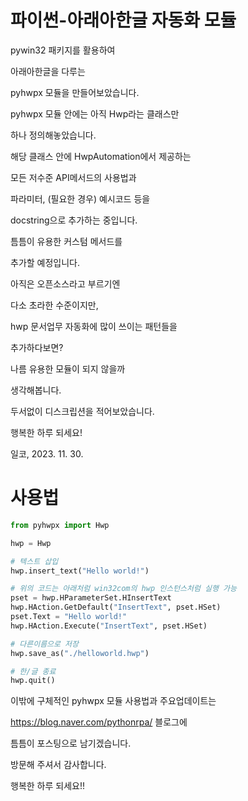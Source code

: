 # 파이썬-아래아한글 자동화 모듈

pywin32 패키지를 활용하여 

아래아한글을 다루는 

pyhwpx 모듈을 만들어보았습니다.

pyhwpx 모듈 안에는 아직 Hwp라는 클래스만 

하나 정의해놓았습니다.

해당 클래스 안에 HwpAutomation에서 제공하는 

모든 저수준 API메서드의 사용법과 

파라미터, (필요한 경우) 예시코드 등을 

docstring으로 추가하는 중입니다.

틈틈이 유용한 커스텀 메서드를 

추가할 예정입니다.

아직은 오픈소스라고 부르기엔 

다소 초라한 수준이지만,

hwp 문서업무 자동화에 많이 쓰이는 패턴들을 

추가하다보면?

나름 유용한 모듈이 되지 않을까 

생각해봅니다.

두서없이 디스크립션을 적어보았습니다.

행복한 하루 되세요!

일코, 2023. 11. 30.

# 사용법

```python
from pyhwpx import Hwp

hwp = Hwp

# 텍스트 삽입
hwp.insert_text("Hello world!")

# 위의 코드는 아래처럼 win32com의 hwp 인스턴스처럼 실행 가능
pset = hwp.HParameterSet.HInsertText
hwp.HAction.GetDefault("InsertText", pset.HSet)
pset.Text = "Hello world!"
hwp.HAction.Execute("InsertText", pset.HSet)

# 다른이름으로 저장
hwp.save_as("./helloworld.hwp")

# 한/글 종료
hwp.quit()
```

이밖에 구체적인 pyhwpx 모듈 사용법과 주요업데이트는 

https://blog.naver.com/pythonrpa/ 블로그에

틈틈이 포스팅으로 남기겠습니다.

방문해 주셔서 감사합니다.

행복한 하루 되세요!!